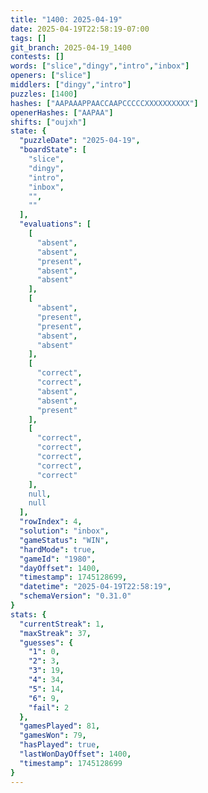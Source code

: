 ```yaml
---
title: "1400: 2025-04-19"
date: 2025-04-19T22:58:19-07:00
tags: []
git_branch: 2025-04-19_1400
contests: []
words: ["slice","dingy","intro","inbox"]
openers: ["slice"]
middlers: ["dingy","intro"]
puzzles: [1400]
hashes: ["AAPAAAPPAACCAAPCCCCCXXXXXXXXXX"]
openerHashes: ["AAPAA"]
shifts: ["oujxh"]
state: {
  "puzzleDate": "2025-04-19",
  "boardState": [
    "slice",
    "dingy",
    "intro",
    "inbox",
    "",
    ""
  ],
  "evaluations": [
    [
      "absent",
      "absent",
      "present",
      "absent",
      "absent"
    ],
    [
      "absent",
      "present",
      "present",
      "absent",
      "absent"
    ],
    [
      "correct",
      "correct",
      "absent",
      "absent",
      "present"
    ],
    [
      "correct",
      "correct",
      "correct",
      "correct",
      "correct"
    ],
    null,
    null
  ],
  "rowIndex": 4,
  "solution": "inbox",
  "gameStatus": "WIN",
  "hardMode": true,
  "gameId": "1980",
  "dayOffset": 1400,
  "timestamp": 1745128699,
  "datetime": "2025-04-19T22:58:19",
  "schemaVersion": "0.31.0"
}
stats: {
  "currentStreak": 1,
  "maxStreak": 37,
  "guesses": {
    "1": 0,
    "2": 3,
    "3": 19,
    "4": 34,
    "5": 14,
    "6": 9,
    "fail": 2
  },
  "gamesPlayed": 81,
  "gamesWon": 79,
  "hasPlayed": true,
  "lastWonDayOffset": 1400,
  "timestamp": 1745128699
}
---
```

<!-- more -->
